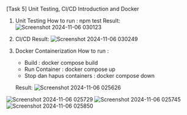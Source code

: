 [Task 5] Unit Testing, CI/CD Introduction and Docker

1. Unit Testing
   How to run : npm test
   Result:
   ![Screenshot 2024-11-06 030123](https://github.com/user-attachments/assets/5c5e927e-f7dd-43e8-8b94-3599cb76fb68)
2. CI/CD
   Result:
   ![Screenshot 2024-11-06 030249](https://github.com/user-attachments/assets/8e79ec35-f31f-465e-b63e-0d78c0a574af)
3. Docker Containerization
    How to run :
   - Build : docker compose build
   - Run Container : docker compose up
   - Stop dan hapus containers : docker compose down
     
   Result:
![Screenshot 2024-11-06 025626](https://github.com/user-attachments/assets/651a1f26-c68d-4ec3-ab84-63b8a010cd70)

![Screenshot 2024-11-06 025729](https://github.com/user-attachments/assets/d6ef1122-69f3-432d-8760-b9d71bc4abe5)
![Screenshot 2024-11-06 025745](https://github.com/user-attachments/assets/991f9016-7539-41b3-b981-d3c89c0470d3)
![Screenshot 2024-11-06 025850](https://github.com/user-attachments/assets/ad0e0d36-8b1e-4eff-a149-5277cb141c60)
